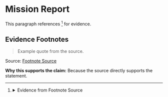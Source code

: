 # Mission Report

This paragraph references [^1] for evidence.

## Evidence Footnotes

[^1]: <details><summary>Evidence from Footnote Source</summary>

> Example quote from the source.

Source: [Footnote Source](https://example.com/footnote#fragment)

**Why this supports the claim:** Because the source directly supports the statement.

</details>
